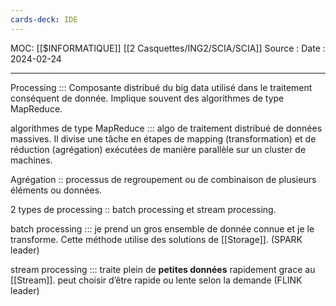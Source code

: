 ```yaml
---
cards-deck: IDE
---
```

MOC: [[$INFORMATIQUE]] [[2 Casquettes/ING2/SCIA/SCIA]]
Source :
Date : 2024-02-24
***
Processing ::: Composante distribué du big data utilisé dans le traitement conséquent de donnée. Implique souvent des algorithmes de type MapReduce.

algorithmes de type MapReduce ::: algo de traitement distribué de données massives. Il divise une tâche en étapes de mapping (transformation) et de réduction (agrégation) exécutées de manière parallèle sur un cluster de machines.

Agrégation :: processus de regroupement ou de combinaison de plusieurs éléments ou données.

2 types de processing :: batch processing et stream processing.

batch processing ::: je prend un gros ensemble de donnée connue et je le transforme. Cette méthode utilise des solutions de [[Storage]]. (SPARK leader)

stream processing ::: traite plein de **petites données** rapidement grace au [[Stream]]. peut choisir d’être rapide ou lente selon la demande (FLINK leader)